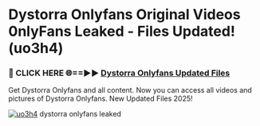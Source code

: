 # Dystorra Onlyfans Original Videos 0nlyFans Leaked - Files Updated! (uo3h4)

<h3>🔴 CLICK HERE 🌐==►► <a href="https://tinyurl.com/2jnfzry5" rel="nofollow">Dystorra Onlyfans Updated Files</a></h3>

Get Dystorra Onlyfans and all content. Now you can access all videos and pictures of Dystorra Onlyfans. New Updated Files 2025!

[![uo3h4](https://i.imgur.com/GyGTBgg.gif)](https://tinyurl.com/2jnfzry5)
dystorra onlyfans leaked